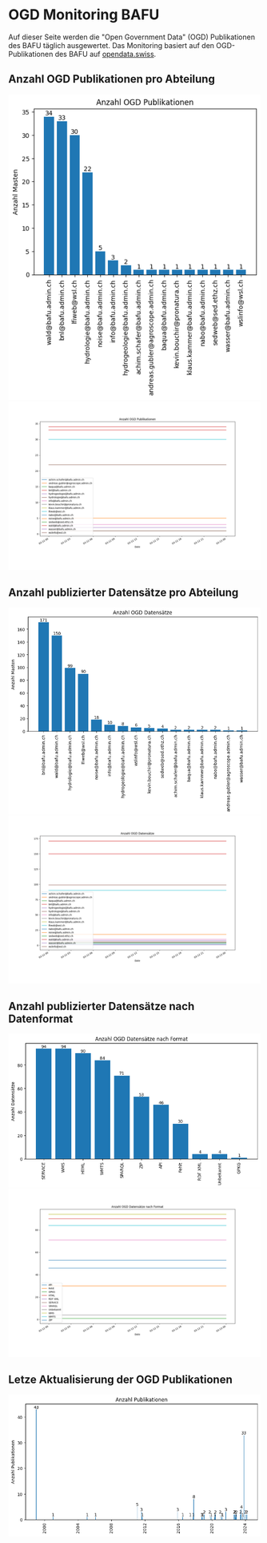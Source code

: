 # OGD Monitoring BAFU
Auf dieser Seite werden die "Open Government Data" (OGD) Publikationen des BAFU täglich ausgewertet.
Das Monitoring basiert auf den OGD-Publikationen des BAFU auf [opendata.swiss](https://opendata.swiss/de/organization/bundesamt-fur-umwelt-bafu).


## Anzahl OGD Publikationen pro Abteilung
![image](plots/PackagesBarchart.png)
![image](plots/PackagesLinechart.png)

## Anzahl publizierter Datensätze pro Abteilung
![image](plots/DatasetsBarchart.png)
![image](plots/DatasetsLinechart.png)

## Anzahl publizierter Datensätze nach Datenformat
![image](plots/FormatssBarchart.png)
![image](plots/FormatssLinechart.png)

## Letze Aktualisierung der OGD Publikationen
![image](plots/LastUpdate.png)
